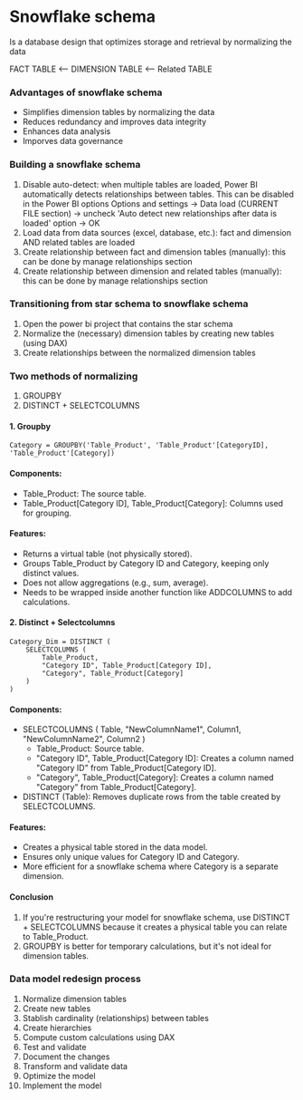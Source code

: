 # Snowflake schema
Is a database design that optimizes storage and retrieval by normalizing the data

FACT TABLE <-- DIMENSION TABLE <-- Related TABLE

### Advantages of snowflake schema
- Simplifies dimension tables by normalizing the data
- Reduces redundancy and improves data integrity
- Enhances data analysis
- Imporves data governance

### Building a snowflake schema
1. Disable auto-detect: when multiple tables are loaded, Power BI automatically detects relationships between tables. This can be disabled in the Power BI options
Options and settings -> Data load (CURRENT FILE section) -> uncheck 'Auto detect new relationships after data is loaded' option -> OK
2. Load data from data sources (excel, database, etc.): fact and dimension AND related tables are loaded
3. Create relationship between fact and dimension tables (manually): this can be done by manage relationships section
3. Create relationship between dimension and related tables (manually): this can be done by manage relationships section

### Transitioning from star schema to snowflake schema
1. Open the power bi project that contains the star schema
2. Normalize the (necessary) dimension tables by creating new tables (using DAX)
3. Create relationships between the normalized dimension tables 

### Two methods of normalizing
1. GROUPBY
2. DISTINCT + SELECTCOLUMNS

#### 1. Groupby
```DAX
Category = GROUPBY('Table_Product', 'Table_Product'[CategoryID], 'Table_Product'[Category])
```
#### Components:
- Table_Product: The source table.
- Table_Product[Category ID], Table_Product[Category]: Columns used for grouping.

#### Features:
- Returns a virtual table (not physically stored).
- Groups Table_Product by Category ID and Category, keeping only distinct values.
- Does not allow aggregations (e.g., sum, average).
- Needs to be wrapped inside another function like ADDCOLUMNS to add calculations.

#### 2. Distinct + Selectcolumns
```DAX
Category_Dim = DISTINCT ( 
    SELECTCOLUMNS ( 
        Table_Product, 
        "Category ID", Table_Product[Category ID], 
        "Category", Table_Product[Category] 
    ) 
)
```
#### Components:
- SELECTCOLUMNS ( Table, "NewColumnName1", Column1, "NewColumnName2", Column2 )
    - Table_Product: Source table.
    - "Category ID", Table_Product[Category ID]: Creates a column named "Category ID" from Table_Product[Category ID].
    - "Category", Table_Product[Category]: Creates a column named "Category" from Table_Product[Category].
- DISTINCT (Table): Removes duplicate rows from the table created by SELECTCOLUMNS.

#### Features:
- Creates a physical table stored in the data model.
- Ensures only unique values for Category ID and Category.
- More efficient for a snowflake schema where Category is a separate dimension.

#### Conclusion
1. If you're restructuring your model for snowflake schema, use DISTINCT + SELECTCOLUMNS because it creates a physical table you can relate to Table_Product.
2. GROUPBY is better for temporary calculations, but it's not ideal for dimension tables.

### Data model redesign process
1. Normalize dimension tables
2. Create new tables
3. Stablish cardinality (relationships) between tables
4. Create hierarchies
5. Compute custom calculations using DAX
7. Test and validate
8. Document the changes
9. Transform and validate data
10. Optimize the model
11. Implement the model
